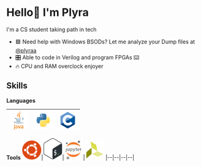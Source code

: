 <h1>Hello👋 I'm Plyra  </h1>

I'm a CS student taking path in tech

- 🟦 Need help with Windows BSODs? Let me analyze your Dump files at [@plyraa][twitter] 
- 🎛️ Able to code in Verilog and program FPGAs ⌨️ 
- 🔥 CPU and RAM overclock enjoyer

## Skills

**Languages**

<img title="Java" alt="Java" width="50px" src="https://raw.githubusercontent.com/github/explore/main/topics/java/java.png" />|<img title="Python" alt="PY" width="50px" src="https://raw.githubusercontent.com/github/explore/main/topics/python/python.png">|<img title="C" alt="C" width="50px" src="https://raw.githubusercontent.com/github/explore/master/topics/c/c.png">
| -- | -- | -- |

**Tools**
<img title="Ubuntu" alt="Ubuntu" width="50px" src="https://raw.githubusercontent.com/github/explore/master/topics/ubuntu/ubuntu.png">|<img title="Bash" alt="Bash" width="50px" src="https://raw.githubusercontent.com/Plyraa/Plyraa/main/images/bash.png">|<img title="Jupyter Notebook" alt="Jupyter" width="50px" src="https://raw.githubusercontent.com/github/explore/master/topics/jupyter-notebook/jupyter-notebook.png">|<img title="Vivado" alt="Vivado" width="50px" src="https://raw.githubusercontent.com/Plyraa/Plyraa/main/images/vivado.png">
|--|--|--|--|
<!---
Plyraa/Plyraa is a ✨ special ✨ repository because its `README.md` (this file) appears on your GitHub profile.
You can click the Preview link to take a look at your changes.
--->
</details>


[twitter]: https://twitter.com/plyraa
